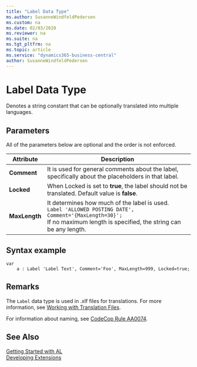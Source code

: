 ```yaml
---
title: "Label Data Type"
ms.author: SusanneWindfeldPedersen
ms.custom: na
ms.date: 02/03/2020
ms.reviewer: na
ms.suite: na
ms.tgt_pltfrm: na
ms.topic: article
ms.service: "dynamics365-business-central"
author: SusanneWindfeldPedersen
---
```

[//]: # (START>DO_NOT_EDIT)
[//]: # (IMPORTANT:Do not edit any of the content between here and the END>DO_NOT_EDIT.)
[//]: # (Any modifications should be made in the .xml files in the ModernDev repo.)
# Label Data Type
Denotes a string constant that can be optionally translated into multiple languages.




[//]: # (IMPORTANT: END>DO_NOT_EDIT)

## Parameters
All of the parameters below are optional and the order is not enforced.

| Attribute   | Description|
|-------------|--------------|
|**Comment**  | It is used for general comments about the label, specifically about the placeholders in that label.|
|**Locked**   | When Locked is set to **true**, the label should not be translated. Default value is **false**.|
|**MaxLength**| It determines how much of the label is used.</br>`Label 'ALLOWED POSTING DATE', Comment='{MaxLength=30}';`<br>If no maximum length is specified, the string can be any length.|

## Syntax example

```
var
    a : Label 'Label Text', Comment='Foo', MaxLength=999, Locked=true;
```

## Remarks
The `Label` data type is used in .xlf files for translations. For more information, see [Working with Translation Files](../../devenv-work-with-translation-files.md). 

For information about naming, see [CodeCop Rule AA0074](../../analyzers/codecop-aa0074-textconstlabelvariablenamesshouldhaveapprovedsuffix.md).

## See Also  
[Getting Started with AL](../../devenv-get-started.md)  
[Developing Extensions](../../devenv-dev-overview.md)  